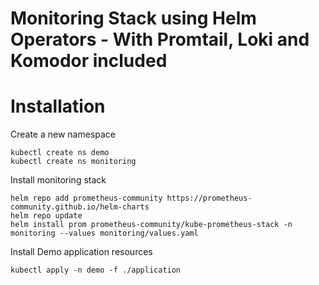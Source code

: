 # Monitoring Stack using Helm Operators - With Promtail, Loki and Komodor included

# Installation

Create a new namespace
```
kubectl create ns demo
kubectl create ns monitoring
```
Install monitoring stack

```
helm repo add prometheus-community https://prometheus-community.github.io/helm-charts
helm repo update 
helm install prom prometheus-community/kube-prometheus-stack -n monitoring --values monitoring/values.yaml
```

Install Demo application resources
```
kubectl apply -n demo -f ./application
```
